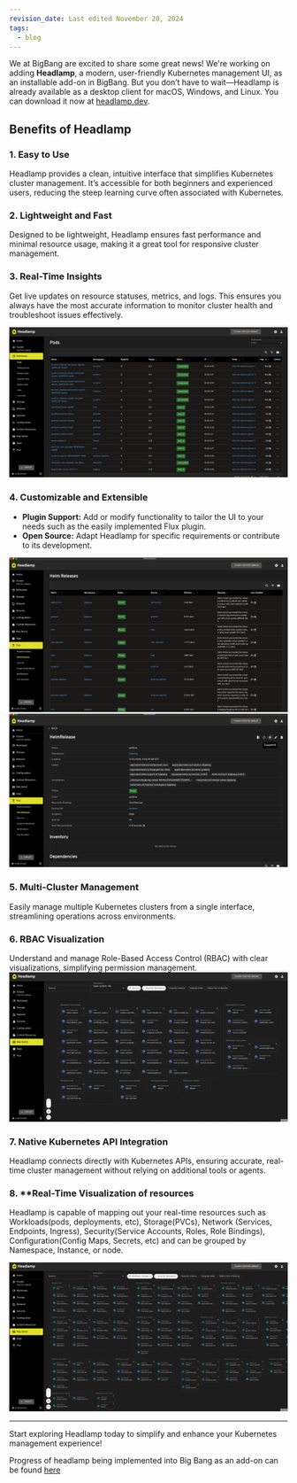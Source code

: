 ```yaml
---
revision_date: Last edited November 20, 2024
tags:
  - blog
---
```

We at BigBang are excited to share some great news! We're working on adding **Headlamp**, a modern, user-friendly Kubernetes management UI, as an installable add-on in BigBang. But you don’t have to wait—Headlamp is already available as a desktop client for macOS, Windows, and Linux. You can download it now at [headlamp.dev](https://headlamp.dev/#download-platforms).  

## Benefits of Headlamp

### 1. **Easy to Use**
Headlamp provides a clean, intuitive interface that simplifies Kubernetes cluster management. It’s accessible for both beginners and experienced users, reducing the steep learning curve often associated with Kubernetes.

### 2. **Lightweight and Fast**
Designed to be lightweight, Headlamp ensures fast performance and minimal resource usage, making it a great tool for responsive cluster management.

### 3. **Real-Time Insights**
Get live updates on resource statuses, metrics, and logs. This ensures you always have the most accurate information to monitor cluster health and troubleshoot issues effectively.

![Alt text](assets/images/UI-for-your-K8s-Cluster/pods_snapshot.png)

### 4. **Customizable and Extensible**
- **Plugin Support:** Add or modify functionality to tailor the UI to your needs such as the easily implemented Flux plugin.
- **Open Source:** Adapt Headlamp for specific requirements or contribute to its development.  

![Alt text](assets/images/UI-for-your-K8s-Cluster/flux_hr_snapshot.png)
![Alt text](assets/images/UI-for-your-K8s-Cluster/Flux_actions.png)


### 5. **Multi-Cluster Management**
Easily manage multiple Kubernetes clusters from a single interface, streamlining operations across environments.

### 6. **RBAC Visualization**
Understand and manage Role-Based Access Control (RBAC) with clear visualizations, simplifying permission management.
![Alt text](assets/images/UI-for-your-K8s-Cluster/rbac.png)

### 7. **Native Kubernetes API Integration**
Headlamp connects directly with Kubernetes APIs, ensuring accurate, real-time cluster management without relying on additional tools or agents.

### 8. **Real-Time Visualization of resources
Headlamp is capable of mapping out your real-time resources such as Workloads(pods, deployments, etc), Storage(PVCs), Network (Services, Endpoints, Ingress), Security(Service Accounts, Roles, Role Bindings), Configuration(Config Maps, Secrets, etc) and can be grouped by Namespace, Instance, or node. 

![Alt text](assets/images/UI-for-your-K8s-Cluster/visualization.png)


---

Start exploring Headlamp today to simplify and enhance your Kubernetes management experience!

Progress of headlamp being implemented into Big Bang as an add-on can be found [here](https://repo1.dso.mil/big-bang/product/bbtoc/-/issues/144)